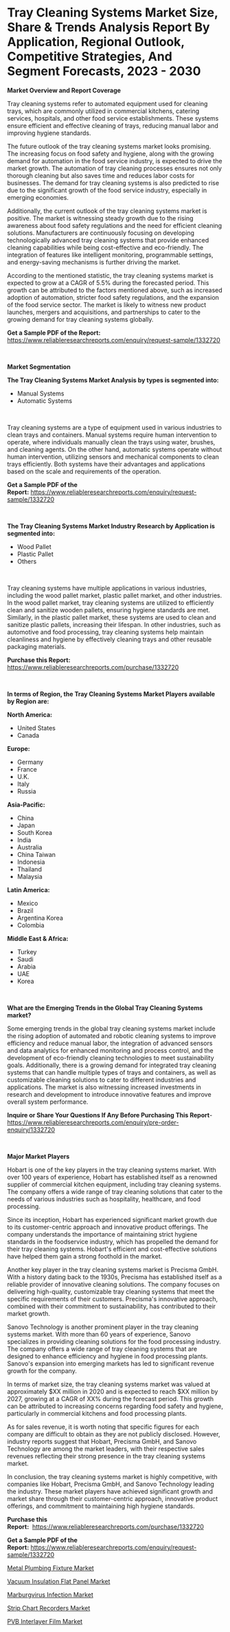 <p><h1>Tray Cleaning Systems Market Size, Share & Trends Analysis Report By Application, Regional Outlook, Competitive Strategies, And Segment Forecasts, 2023 - 2030</h1></p><p><strong>Market Overview and Report Coverage</strong></p>
<p><p>Tray cleaning systems refer to automated equipment used for cleaning trays, which are commonly utilized in commercial kitchens, catering services, hospitals, and other food service establishments. These systems ensure efficient and effective cleaning of trays, reducing manual labor and improving hygiene standards.</p><p>The future outlook of the tray cleaning systems market looks promising. The increasing focus on food safety and hygiene, along with the growing demand for automation in the food service industry, is expected to drive the market growth. The automation of tray cleaning processes ensures not only thorough cleaning but also saves time and reduces labor costs for businesses. The demand for tray cleaning systems is also predicted to rise due to the significant growth of the food service industry, especially in emerging economies.</p><p>Additionally, the current outlook of the tray cleaning systems market is positive. The market is witnessing steady growth due to the rising awareness about food safety regulations and the need for efficient cleaning solutions. Manufacturers are continuously focusing on developing technologically advanced tray cleaning systems that provide enhanced cleaning capabilities while being cost-effective and eco-friendly. The integration of features like intelligent monitoring, programmable settings, and energy-saving mechanisms is further driving the market.</p><p>According to the mentioned statistic, the tray cleaning systems market is expected to grow at a CAGR of 5.5% during the forecasted period. This growth can be attributed to the factors mentioned above, such as increased adoption of automation, stricter food safety regulations, and the expansion of the food service sector. The market is likely to witness new product launches, mergers and acquisitions, and partnerships to cater to the growing demand for tray cleaning systems globally.</p></p>
<p><strong>Get a Sample PDF of the Report:</strong> <a href="https://www.reliableresearchreports.com/enquiry/request-sample/1332720">https://www.reliableresearchreports.com/enquiry/request-sample/1332720</a></p>
<p>&nbsp;</p>
<p><strong>Market Segmentation</strong></p>
<p><strong>The Tray Cleaning Systems Market Analysis by types is segmented into:</strong></p>
<p><ul><li>Manual Systems</li><li>Automatic Systems</li></ul></p>
<p>&nbsp;</p>
<p><p>Tray cleaning systems are a type of equipment used in various industries to clean trays and containers. Manual systems require human intervention to operate, where individuals manually clean the trays using water, brushes, and cleaning agents. On the other hand, automatic systems operate without human intervention, utilizing sensors and mechanical components to clean trays efficiently. Both systems have their advantages and applications based on the scale and requirements of the operation.</p></p>
<p><strong>Get a Sample PDF of the Report:</strong>&nbsp;<a href="https://www.reliableresearchreports.com/enquiry/request-sample/1332720">https://www.reliableresearchreports.com/enquiry/request-sample/1332720</a></p>
<p>&nbsp;</p>
<p><strong>The Tray Cleaning Systems Market Industry Research by Application is segmented into:</strong></p>
<p><ul><li>Wood Pallet</li><li>Plastic Pallet</li><li>Others</li></ul></p>
<p>&nbsp;</p>
<p><p>Tray cleaning systems have multiple applications in various industries, including the wood pallet market, plastic pallet market, and other industries. In the wood pallet market, tray cleaning systems are utilized to efficiently clean and sanitize wooden pallets, ensuring hygiene standards are met. Similarly, in the plastic pallet market, these systems are used to clean and sanitize plastic pallets, increasing their lifespan. In other industries, such as automotive and food processing, tray cleaning systems help maintain cleanliness and hygiene by effectively cleaning trays and other reusable packaging materials.</p></p>
<p><strong>Purchase this Report:</strong>&nbsp; <a href="https://www.reliableresearchreports.com/purchase/1332720">https://www.reliableresearchreports.com/purchase/1332720</a></p>
<p>&nbsp;</p>
<p><strong>In terms of Region, the Tray Cleaning Systems Market Players available by Region are:</strong></p>
<p>
    <p> <strong> North America: </strong>
        <ul>
            <li>United States</li>
            <li>Canada</li>
        </ul>
        </p> 
    <p> <strong> Europe: </strong>
        <ul>
            <li>Germany</li>
            <li>France</li>
            <li>U.K.</li>
            <li>Italy</li>
            <li>Russia</li>
        </ul>
        </p> 
    <p> <strong> Asia-Pacific: </strong>
        <ul>
            <li>China</li>
            <li>Japan</li>
            <li>South Korea</li>
            <li>India</li>
            <li>Australia</li>
            <li>China Taiwan</li>
            <li>Indonesia</li>
            <li>Thailand</li>
            <li>Malaysia</li>
        </ul>
        </p> 
    <p> <strong> Latin America: </strong>
        <ul>
            <li>Mexico</li>
            <li>Brazil</li>
            <li>Argentina Korea</li>
            <li>Colombia</li>
        </ul>
        </p> 
    <p> <strong> Middle East & Africa: </strong>
        <ul>
            <li>Turkey</li>
            <li>Saudi</li>
            <li>Arabia</li>
            <li>UAE</li>
            <li>Korea</li>
        </ul>
    </p>
    </p>
<p>&nbsp;</p>
<p><strong>What are the Emerging Trends in the Global Tray Cleaning Systems market?</strong></p>
<p><p>Some emerging trends in the global tray cleaning systems market include the rising adoption of automated and robotic cleaning systems to improve efficiency and reduce manual labor, the integration of advanced sensors and data analytics for enhanced monitoring and process control, and the development of eco-friendly cleaning technologies to meet sustainability goals. Additionally, there is a growing demand for integrated tray cleaning systems that can handle multiple types of trays and containers, as well as customizable cleaning solutions to cater to different industries and applications. The market is also witnessing increased investments in research and development to introduce innovative features and improve overall system performance.</p></p>
<p><strong>Inquire or Share Your Questions If Any Before Purchasing This Report</strong>- <a href="https://www.reliableresearchreports.com/enquiry/pre-order-enquiry/1332720">https://www.reliableresearchreports.com/enquiry/pre-order-enquiry/1332720</a></p>
<p>&nbsp;</p>
<p><strong>Major Market Players</strong></p>
<p><p>Hobart is one of the key players in the tray cleaning systems market. With over 100 years of experience, Hobart has established itself as a renowned supplier of commercial kitchen equipment, including tray cleaning systems. The company offers a wide range of tray cleaning solutions that cater to the needs of various industries such as hospitality, healthcare, and food processing.</p><p>Since its inception, Hobart has experienced significant market growth due to its customer-centric approach and innovative product offerings. The company understands the importance of maintaining strict hygiene standards in the foodservice industry, which has propelled the demand for their tray cleaning systems. Hobart's efficient and cost-effective solutions have helped them gain a strong foothold in the market.</p><p>Another key player in the tray cleaning systems market is Precisma GmbH. With a history dating back to the 1930s, Precisma has established itself as a reliable provider of innovative cleaning solutions. The company focuses on delivering high-quality, customizable tray cleaning systems that meet the specific requirements of their customers. Precisma's innovative approach, combined with their commitment to sustainability, has contributed to their market growth.</p><p>Sanovo Technology is another prominent player in the tray cleaning systems market. With more than 60 years of experience, Sanovo specializes in providing cleaning solutions for the food processing industry. The company offers a wide range of tray cleaning systems that are designed to enhance efficiency and hygiene in food processing plants. Sanovo's expansion into emerging markets has led to significant revenue growth for the company.</p><p>In terms of market size, the tray cleaning systems market was valued at approximately $XX million in 2020 and is expected to reach $XX million by 2027, growing at a CAGR of XX% during the forecast period. This growth can be attributed to increasing concerns regarding food safety and hygiene, particularly in commercial kitchens and food processing plants.</p><p>As for sales revenue, it is worth noting that specific figures for each company are difficult to obtain as they are not publicly disclosed. However, industry reports suggest that Hobart, Precisma GmbH, and Sanovo Technology are among the market leaders, with their respective sales revenues reflecting their strong presence in the tray cleaning systems market.</p><p>In conclusion, the tray cleaning systems market is highly competitive, with companies like Hobart, Precisma GmbH, and Sanovo Technology leading the industry. These market players have achieved significant growth and market share through their customer-centric approach, innovative product offerings, and commitment to maintaining high hygiene standards.</p></p>
<p><strong>Purchase this Report:</strong>&nbsp;&nbsp;<a href="https://www.reliableresearchreports.com/purchase/1332720">https://www.reliableresearchreports.com/purchase/1332720</a></p>
<p></p>
<p><strong>Get a Sample PDF of the Report:</strong>&nbsp;<a href="https://www.reliableresearchreports.com/enquiry/request-sample/1332720">https://www.reliableresearchreports.com/enquiry/request-sample/1332720</a></p>
<p><p><a href="https://www.linkedin.com/pulse/metal-plumbing-fixture-market-share-amp-new-trends-analysis/">Metal Plumbing Fixture Market</a></p><p><a href="https://www.linkedin.com/pulse/vacuum-insulation-flat-panel-market-size-share-amp-trends/">Vacuum Insulation Flat Panel Market</a></p><p><a href="https://www.linkedin.com/pulse/marburgvirus-infection-market-research-report-unlocks-analysis/">Marburgvirus Infection Market</a></p><p><a href="https://medium.com/@rfadda741254/strip-chart-recorders-market-size-growth-forecast-2023-2030-ca1906dee2e3">Strip Chart Recorders Market</a></p><p><a href="https://medium.com/@carolhunter1939/pvb-interlayer-film-market-size-growth-forecast-2023-2030-e1fccb8722a8">PVB Interlayer Film Market</a></p></p>